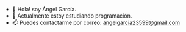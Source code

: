 - 👋 Hola! soy Ángel García.
- 🌱 Actualmente estoy estudiando programación.
- 📫 Puedes contactarme por correo: angelgarcia23599@gmail.com

<!---
angelgarcia23599/angelgarcia23599 is a ✨ special ✨ repository because its `README.md` (this file) appears on your GitHub profile.
You can click the Preview link to take a look at your changes.
- 👀 I’m interested in ...
- 💞️ I’m looking to collaborate on ...
--->
